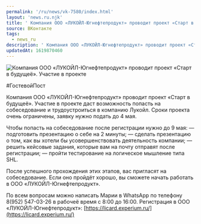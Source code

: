 ```yaml
---
permalink: '/ru/news/vk-7580/index.html'
layout: 'news.ru.njk'
title: ' Компания ООО «ЛУКОЙЛ-Югнефтепродукт» проводит проект «Старт в будущеё».'
source: ВКонтакте
tags:
  - news_ru
description: ' Компания ООО «ЛУКОЙЛ-Югнефтепродукт» проводит проект «Старт в будущеё».'
updatedAt: 1619870460
---
```

![ Компания ООО «ЛУКОЙЛ-Югнефтепродукт» проводит проект «Старт в будущеё». Участие в проекте](https://sun9-41.userapi.com/sun9-19/impg/PFGSdefbF90e6sMu1QHvRc06GXh-NbTWHSgylw/sKG8-Cik_0c.jpg?size=1280x720&quality=96&sign=d85b52b9d2fba270a1d60b4b53d057ef&c_uniq_tag=CtbAm74UR5F39FpFOURzysyF8IHI06wnxrfsaDqRS6c&type=album)

#ГостевойПост

Компания ООО «ЛУКОЙЛ-Югнефтепродукт» проводит проект «Старт в будущеё». Участие в проекте даст возможность попасть на собеседование и трудоустроиться в компанию Лукойл. Сроки проекта очень ограничены, заявку нужно подать до 4 мая.

Чтобы попасть на собеседование после регистрации нужно до 9 мая:
— подготовить презентацию о себе на 2 минуты;
— сделать презентацию о том, как вы хотели бы усовершенствовать деятельность компании;
— решить кейсовые задания, которые вам на почту отправят после регистрации;
— пройти тестирование на логическое мышление типа SHL.

После успешного прохождения этих этапов, вас пригласят на собеседование. Если оно пройдёт хорошо, вы сможете начать работать в ООО «ЛУКОЙЛ-Югнефтепродукт».

По всем вопросам можно написать Марии в WhatsApp по телефону 8(952) 547-03-26 в рабочеё время с 8:00 до 16:00.
Регистрация в ООО «ЛУКОЙЛ-Югнефтепродукт»: [https://licard.experium.ru/](https://licard.experium.ru/)
